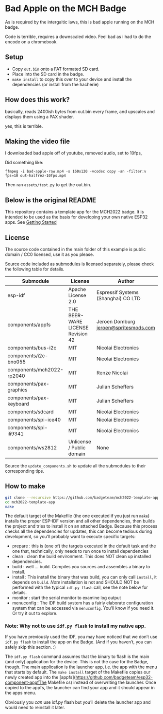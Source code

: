 # Bad Apple on the MCH Badge

As is required by the intergaltic laws, this is bad apple running on the MCH
badge.

Code is terrible, requires a downscaled video. Feel bad as i had to do the
encode on a chromebook.

## Setup

* Copy `out.bin` onto a FAT formated SD card.
* Place into the SD card in the badge.
* `make install` to copy this over to your device and install the dependencies
  (or install from the hacherie)

## How does this work?

basically, reads 2400ish bytes from out.bin every frame, and upscales and
displays them using a PAX shader.

yes, this is terrible.

## Making the video file

I downloaded bad apple off of youtube, removed audio, set to 10fps, 

Did something like:
```
ffmpeg -i bad-apple-raw.mp4 -s 160x120 -vcodec copy -an -filter:v fps=10 out-halfrez-10fps.mp4
```
Then ran `assets/test.py` to get the out.bin.

## Below is the original README

This repository contains a template app for the MCH2022 badge.
It is intended to be used as the basis for developing your own native ESP32
apps. See [Getting Started](https://badge.team/docs/badges/mch2022/software-development/esp-idf/esp_idf_getting_started/)

## License

The source code contained in the main folder of this example is public domain / CC0 licensed, use it as you please.

Source code included as submodules is licensed separately, please check the
following table for details.

| Submodule                   | License                           | Author                                                 |
|-----------------------------|-----------------------------------|--------------------------------------------------------|
| esp-idf                     | Apache License 2.0                | Espressif Systems (Shanghai) CO LTD                    |
| components/appfs            | THE BEER-WARE LICENSE Revision 42 | Jeroen Domburg <jeroen@spritesmods.com>                |
| components/bus-i2c          | MIT                               | Nicolai Electronics                                    |
| components/i2c-bno055       | MIT                               | Nicolai Electronics                                    |
| components/mch2022-rp2040   | MIT                               | Renze Nicolai                                          |
| components/pax-graphics     | MIT                               | Julian Scheffers                                       |
| components/pax-keyboard     | MIT                               | Julian Scheffers                                       |
| components/sdcard           | MIT                               | Nicolai Electronics                                    |
| components/spi-ice40        | MIT                               | Nicolai Electronics                                    |
| components/spi-ili9341      | MIT                               | Nicolai Electronics                                    |
| components/ws2812           | Unlicense / Public domain         | None                                                   |


Source the `update_components.sh` to update all the submodules to their
corresponding tips.

## How to make
```sh
git clone --recursive https://github.com/badgeteam/mch2022-template-app
cd mch2022-template-app
make
```

The default target of the Makefile (the one executed if you just run `make`) installs the proper ESP-IDF version and all other dependencies, then builds the project and tries to install it on an attached Badge. Because this process checks all the dependencies for updates, this can become tedious during development, so you'll probably want to execute specific targets:

- prepare : this is (one of) the targets executed in the default task and the one that, technically, only needs to run once to install dependencies
- clean : clean the build environment. This does NOT clean up installed dependencies.
- build : well ... build. Compiles you sources and assembles a binary to install.
- install : This install the binary that was build, you can only call `install`, it depends on `build`. *Note* installation is not and SHOULD NOT be performed with the typical `idf.py flash` call, see the note below for details.
- monitor : start the serial monitor to examine log output
- menuconfig : The IDF build system has a fairly elaborate configuration system that can be accessed via `menuconfig`. You'll know if you need it. Or try it out to explore.


### Note: Why not to use `idf.py flash` to install my native app.

If you have previously used the IDF, you may have noticed that we don’t use
`idf.py flash` to install the app on the Badge. (And if you haven’t, you can
safely skip this section. :)

The `idf.py flash` command assumes that the binary to flash is the main (and
only) application for the device. This is not the case for the Badge, though.
The main application is the launcher app, i.e. the app with the menu that
starts by default. The `make install` target of the Makefile copies our newly
created app into the
[appfs](https://github.com/badgeteam/esp32-component-appfThe Makefile cs)
instead of overwriting the launcher. Once copied to the appfs, the launcher can
find your app and it should appear in the apps menu.

Obviously you _can_ use idf.py flash but you’ll delete the launcher app and would
need to reinstall it later.
